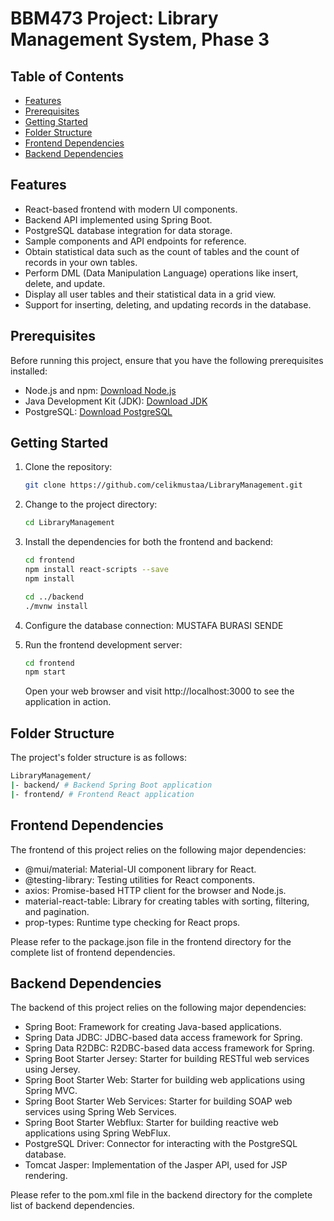 # BBM473 Project: Library Management System, Phase 3

## Table of Contents

- [Features](#features)
- [Prerequisites](#prerequisites)
- [Getting Started](#getting-started)
- [Folder Structure](#folder-structure)
- [Frontend Dependencies](#frontend-dependencies)
- [Backend Dependencies](#backend-dependencies)


## Features

- React-based frontend with modern UI components.
- Backend API implemented using Spring Boot.
- PostgreSQL database integration for data storage.
- Sample components and API endpoints for reference.
- Obtain statistical data such as the count of tables and the count of records in your own tables. 
- Perform DML (Data Manipulation Language) operations like insert, delete, and update.
- Display all user tables and their statistical data in a grid view.
- Support for inserting, deleting, and updating records in the database. 

## Prerequisites

Before running this project, ensure that you have the following prerequisites installed:

- Node.js and npm: [Download Node.js](https://nodejs.org)
- Java Development Kit (JDK): [Download JDK](https://www.oracle.com/java/technologies/javase-jdk11-downloads.html)
- PostgreSQL: [Download PostgreSQL](https://www.postgresql.org/download/)

## Getting Started

1. Clone the repository:

   ```bash
   git clone https://github.com/celikmustaa/LibraryManagement.git

2. Change to the project directory:

   ```bash
   cd LibraryManagement
   
3. Install the dependencies for both the frontend and backend:
   ```bash
   cd frontend
   npm install react-scripts --save
   npm install

   cd ../backend
   ./mvnw install
4. Configure the database connection:
 MUSTAFA BURASI SENDE 

5. Run the frontend development server:

   ```bash
   cd frontend
   npm start
   ```
   Open your web browser and visit http://localhost:3000 to see the application in action.
   

## Folder Structure
The project's folder structure is as follows:

   ```bash
   LibraryManagement/
   |- backend/ # Backend Spring Boot application
   |- frontend/ # Frontend React application
   ```

## Frontend Dependencies
The frontend of this project relies on the following major dependencies:

- @mui/material: Material-UI component library for React.
- @testing-library: Testing utilities for React components.
- axios: Promise-based HTTP client for the browser and Node.js.
- material-react-table: Library for creating tables with sorting, filtering, and pagination.
- prop-types: Runtime type checking for React props.

Please refer to the package.json file in the frontend directory for the complete list of frontend dependencies.

## Backend Dependencies
The backend of this project relies on the following major dependencies:

- Spring Boot: Framework for creating Java-based applications.
- Spring Data JDBC: JDBC-based data access framework for Spring.
- Spring Data R2DBC: R2DBC-based data access framework for Spring.
- Spring Boot Starter Jersey: Starter for building RESTful web services using Jersey.
- Spring Boot Starter Web: Starter for building web applications using Spring MVC.
- Spring Boot Starter Web Services: Starter for building SOAP web services using Spring Web Services.
- Spring Boot Starter Webflux: Starter for building reactive web applications using Spring WebFlux.
- PostgreSQL Driver: Connector for interacting with the PostgreSQL database.
- Tomcat Jasper: Implementation of the Jasper API, used for JSP rendering.

Please refer to the pom.xml file in the backend directory for the complete list of backend dependencies.
